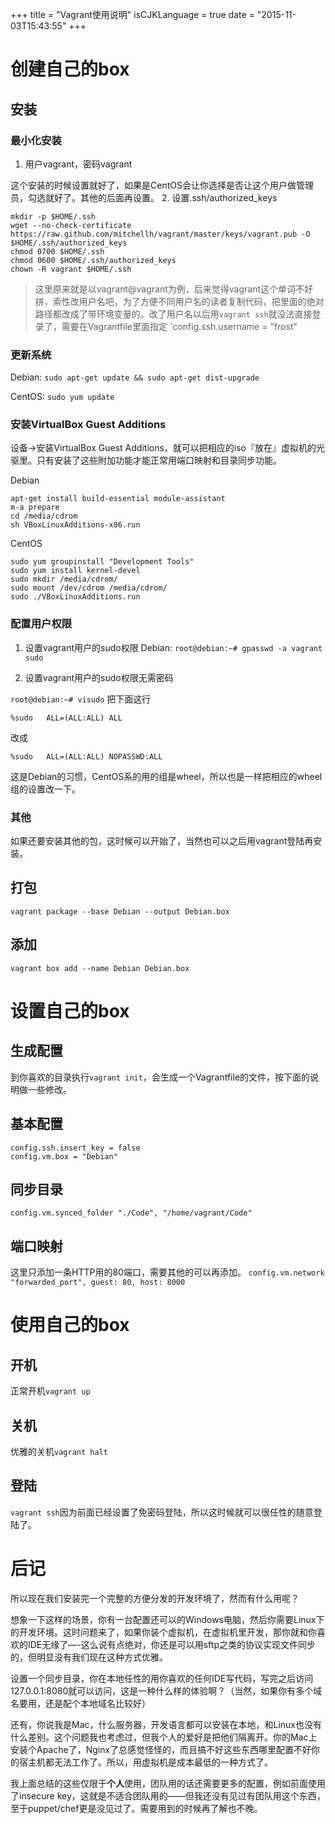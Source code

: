 +++
title  = "Vagrant使用说明"
isCJKLanguage = true
date = "2015-11-03T15:43:55"
+++

# 创建自己的box

## 安装

### 最小化安装

1. 用户vagrant，密码vagrant

这个安装的时候设置就好了，如果是CentOS会让你选择是否让这个用户做管理员，勾选就好了。其他的后面再设置。
2. 设置.ssh/authorized_keys

```
mkdir -p $HOME/.ssh
wget --no-check-certificate https://raw.github.com/mitchellh/vagrant/master/keys/vagrant.pub -O $HOME/.ssh/authorized_keys
chmod 0700 $HOME/.ssh
chmod 0600 $HOME/.ssh/authorized_keys
chown -R vagrant $HOME/.ssh
```

> 这里原来就是以vagrant@vagrant为例，后来觉得vagrant这个单词不好拼，索性改用户名吧，为了方便不同用户名的读者复制代码，把里面的绝对路径都改成了带环境变量的。改了用户名以后用`vagrant ssh`就没法直接登录了，需要在Vagrantfile里面指定
> `config.ssh.username = "frost"

### 更新系统

Debian:
`sudo apt-get update && sudo apt-get dist-upgrade`

CentOS:
`sudo yum update`

### 安装VirtualBox Guest Additions

设备->安装VirtualBox Guest Additions，就可以把相应的iso『放在』虚拟机的光驱里。只有安装了这些附加功能才能正常用端口映射和目录同步功能。

Debian

```
apt-get install build-essential module-assistant
m-a prepare
cd /media/cdrom
sh VBoxLinuxAdditions-x86.run
```

CentOS

```
sudo yum groupinstall "Development Tools"
sudo yum install kernel-devel
sudo mkdir /media/cdrom/
sudo mount /dev/cdrom /media/cdrom/
sudo ./VBoxLinuxAdditions.run
```

### 配置用户权限

1. 设置vagrant用户的sudo权限
Debian: 
`root@debian:~# gpasswd -a vagrant sudo`

2. 设置vagrant用户的sudo权限无需密码

`root@debian:~# visudo`
把下面这行

```
%sudo	ALL=(ALL:ALL) ALL
```

改成

```
%sudo	ALL=(ALL:ALL) NOPASSWD:ALL
```

这是Debian的习惯，CentOS系的用的组是wheel，所以也是一样把相应的wheel组的设置改一下。

### 其他

如果还要安装其他的包，这时候可以开始了，当然也可以之后用vagrant登陆再安装。

## 打包

`vagrant package --base Debian --output Debian.box`

## 添加

`vagrant box add --name Debian Debian.box`

# 设置自己的box

## 生成配置

到你喜欢的目录执行`vagrant init`，会生成一个Vagrantfile的文件，按下面的说明做一些修改。

## 基本配置

```
config.ssh.insert_key = false
config.vm.box = "Debian"
```

## 同步目录

`config.vm.synced_folder "./Code", "/home/vagrant/Code"`

## 端口映射

这里只添加一条HTTP用的80端口，需要其他的可以再添加。
`config.vm.network "forwarded_port", guest: 80, host: 8000`

# 使用自己的box

## 开机

正常开机`vagrant up`

## 关机

优雅的关机`vagrant halt`

## 登陆

`vagrant ssh`因为前面已经设置了免密码登陆，所以这时候就可以很任性的随意登陆了。

# 后记

所以现在我们安装完一个完整的方便分发的开发环境了，然而有什么用呢？

想象一下这样的场景，你有一台配置还可以的Windows电脑，然后你需要Linux下的开发环境。这时问题来了，如果你装个虚拟机，在虚拟机里开发，那你就和你喜欢的IDE无缘了—-这么说有点绝对，你还是可以用sftp之类的协议实现文件同步的，但明显没有我们现在这种方式优雅。

设置一个同步目录，你在本地任性的用你喜欢的任何IDE写代码，写完之后访问127.0.0.1:8080就可以访问，这是一种什么样的体验啊？（当然，如果你有多个域名要用，还是配个本地域名比较好）

还有，你说我是Mac，什么服务器，开发语言都可以安装在本地，和Linux也没有什么差别。这个问题我也考虑过，但我个人的爱好是把他们隔离开。你的Mac上安装个Apache了，Nginx了总感觉怪怪的，而且搞不好这些东西哪里配置不好你的宿主机都无法工作了。所以，用虚拟机是成本最低的一种方式了。

我上面总结的这些仅限于**个人**使用，团队用的话还需要更多的配置，例如前面使用了insecure key，这就是不适合团队用的——但我还没有见过有团队用这个东西，至于puppet/chef更是没见过了。需要用到的时候再了解也不晚。


